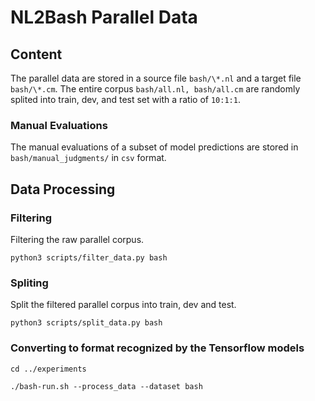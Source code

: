 # NL2Bash Parallel Data

## Content

The parallel data are stored in a source file `bash/\*.nl` and a target file `bash/\*.cm`.
The entire corpus `bash/all.nl, bash/all.cm` are randomly splited into train, dev, and test set with a ratio of `10:1:1`.

### Manual Evaluations

The manual evaluations of a subset of model predictions are stored in `bash/manual_judgments/` in `csv` format.


## Data Processing

### Filtering
Filtering the raw parallel corpus.
```
python3 scripts/filter_data.py bash
```

### Spliting
Split the filtered parallel corpus into train, dev and test.
```
python3 scripts/split_data.py bash
```

### Converting to format recognized by the Tensorflow models
```
cd ../experiments

./bash-run.sh --process_data --dataset bash
```
